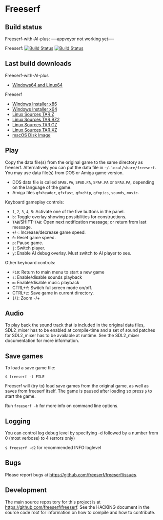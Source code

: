 Freeserf
========

Build status
------------
Freeserf-with-AI-plus:
---appveyor not working yet---
  
Freeserf:
[![Build Status](https://travis-ci.org/freeserf/freeserf.svg?branch=master)](https://travis-ci.org/freeserf/freeserf)
[![Build Status](https://ci.appveyor.com/api/projects/status/github/freeserf/freeserf?branch=master&svg=true)](https://ci.appveyor.com/project/jonls/freeserf)

Last build downloads
--------------------
Freeserf-with-AI-plus
* [Windows64 and Linux64](https://github.com/tlongstretch/freeserf-with-AI-plus-binaries)

Freeserf
* [Windows Installer x86](https://ci.appveyor.com/api/projects/jonls/freeserf/artifacts/FreeSerf-x86-Release.exe?branch=master&pr=false&job=Configuration%3A%20Release%3B%20Platform%3A%20x86)
* [Windows Installer x64](https://ci.appveyor.com/api/projects/jonls/freeserf/artifacts/FreeSerf-x64-Release.exe?branch=master&pr=false&job=Configuration%3A%20Release%3B%20Platform%3A%20x64)
* [Linux Sources TAR.Z](https://s3.amazonaws.com/freeserf/freeserf/freeserf/master/FreeSerf.tar.Z)
* [Linux Sources TAR.BZ2](https://s3.amazonaws.com/freeserf/freeserf/freeserf/master/FreeSerf.tar.bz2)
* [Linux Sources TAR.GZ](https://s3.amazonaws.com/freeserf/freeserf/freeserf/master/FreeSerf.tar.gz)
* [Linux Sources TAR.XZ](https://s3.amazonaws.com/freeserf/freeserf/freeserf/master/FreeSerf.tar.xz)
* [macOS Disk Image](https://s3.amazonaws.com/freeserf/freeserf/freeserf/master/FreeSerf.dmg)

Play
------
Copy the data file(s) from the original game to the same directory as freeserf. Alternatively you can put the data file in `~/.local/share/freeserf`. You may use data file(s) from DOS or Amiga game version.

* DOS data file is called `SPAE.PA`, `SPAD.PA`, `SPAF.PA` or `SPAU.PA`, depending on the language of the game.
* Amiga files `gfxheader`, `gfxfast`, `gfxchip`, `gfxpics`, `sounds`, `music`.

Keyboard gameplay controls:

* `1`, `2`, `3`, `4`, `5`: Activate one of the five buttons in the panel.
* `b`: Toggle overlay showing possibilities for constructions.
* `TAB`/SHIFT-`TAB`: Open next notification message; or return from last message.
* `+`/`-`: Increase/decrease game speed.
* `0`: Reset game speed.
* `p`: Pause game.
* `j`: Switch player.
* `y`: Enable AI debug overlay.  Must switch to AI player to see.

Other keyboard controls:

* `F10`: Return to main menu to start a new game
* `s`: Enable/disable sounds playback
* `m`: Enable/disable music playback
* CTRL+`f`: Switch fullscreen mode on/off.
* CTRL+`z`: Save game in current directory.
* `[`/`]`: Zoom -/+


Audio
-----

To play back the sound track that is included in the original data files,
SDL2_mixer has to be enabled at compile-time and a set of sound patches
for SDL2_mixer has to be available at runtime. See the SDL2_mixer
documentation for more information.


Save games
----------
To load a save game file:

`$ freeserf -l FILE`

Freeserf will (try to) load save games from the original game, as well as saves from freeserf itself.
The game is paused after loading so press `p` to start the game.

Run `freeserf -h` for more info on command line options.

Logging
----------
You can control log debug level by specifying -d followed by a number from 0 (most verbose) to 4 (errors only)

`$ freeserf -d2`   for recommended INFO loglevel

Bugs
----
Please report bugs at <https://github.com/freeserf/freeserf/issues>.


Development
-----------
The main source repository for this project is at <https://github.com/freeserf/freeserf>. See the HACKING document in the source code root for information on how to compile and how to contribute.
